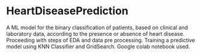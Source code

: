 # HeartDiseasePrediction
 A ML model for the binary classification of patients, based on clinical and laboratory data, according to the presence or absence of heart disease.
 Proceeding with steps of EDA and data pre processing. Training a predictive model using KNN Classifier and GridSearch.
 Google colab notebook used.
